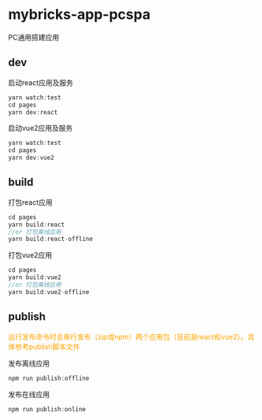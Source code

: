 # mybricks-app-pcspa
PC通用搭建应用
## dev
启动react应用及服务
```ts
yarn watch:test
cd pages
yarn dev:react
```
启动vue2应用及服务
```ts
yarn watch:test
cd pages
yarn dev:vue2
```
## build
打包react应用
```ts
cd pages
yarn build:react
//or 打包离线应用
yarn build:react-offline
```
打包vue2应用
```ts
cd pages
yarn build:vue2
//or 打包离线应用
yarn build:vue2-offline
```
## publish
<div style="color: orange;">
运行发布命令时会串行发布（zip或npm）两个应用包（目前是react和vue2）。具体参考publish脚本文件
</div>

发布离线应用
```ts
npm run publish:offline
```
发布在线应用
```ts
npm run publish:online
```